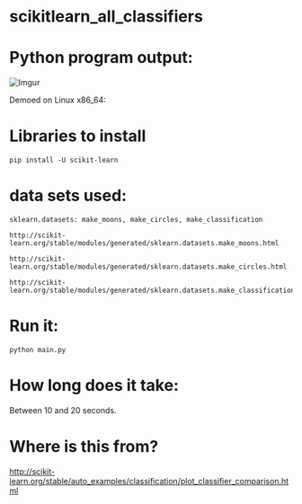 # scikitlearn_all_classifiers

# Python program output:

![Imgur](https://i.imgur.com/uYNKozw.png)


Demoed on Linux x86_64:

# Libraries to install

    pip install -U scikit-learn

# data sets used:

    sklearn.datasets: make_moons, make_circles, make_classification
    
    http://scikit-learn.org/stable/modules/generated/sklearn.datasets.make_moons.html
    
    http://scikit-learn.org/stable/modules/generated/sklearn.datasets.make_circles.html
    
    http://scikit-learn.org/stable/modules/generated/sklearn.datasets.make_classification.html
    
    
# Run it: 

    python main.py

# How long does it take:

Between 10 and 20 seconds.

# Where is this from?

http://scikit-learn.org/stable/auto_examples/classification/plot_classifier_comparison.html
